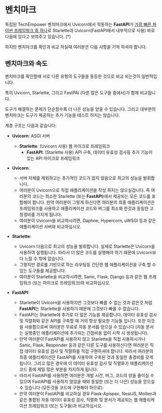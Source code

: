 # 벤치마크

독립된 TechEmpower 벤치마크에서 Uvicorn에서 작동하는 **FastAPI**가 <a href="https://www.techempower.com/benchmarks/#section=test&runid=7464e520-0dc2-473d-bd34-dbdfd7e85911&hw=ph&test=query&l=zijzen-7" class="external-link" target="_blank">가장 빠른 파이썬 프레임워크 중 하나</a>로 Starlette과 Uvicorn(FastAPI에서 내부적으로 사용) 바로 다음에 있다고 보여주고 있습니다. (*)

하지만 벤치마크를 확인과 비교 하실때 여러분은 다음 사항을 기억 하셔야 합니다.

## 벤치마크와 속도

벤치마크를 확인할때 서로 다른 유형의 도구들을 동등한 것으로 비교 되는것이 일반적입니다.

특히 Uvicorn, Starlette, 그리고 FastPAI (다른 많은 도구들 중에서)가 함께 비교됩니다.

도구가 해결하는 문제가 단순할수록 더 나은 성능을 얻을 수 있습니다. 그리고 대부분의 벤치마크는 도구가 제공하는 추가 기능을 테스트 하지는 않습니다.

계층 구조는 다음과 같습니다:

* **Uvicorn**: ASGI 서버
    * **Starlette**: (Uvicorn 사용) 웹 마이크로 프레임워크
        * **FastAPI**: (Starlette 사용) API 구축, 데이터 유효성 검사등 추가 기능이 있는 API 마이크로 프레임워크

* **Uvicorn**:
    * 서버 자체를 제외하고는 추가적인 코드가 많지 않음으로 최고의 성능을 발휘합니다.
    * 여러분이 Uvicorn으로 직접 애플리케이션을 작성 하지는 않으실겁니다. 즉 여러분의 코드는 최소한 Starlette (또는 **FastAPI**)에서 제공되는 모든 코드를 포함해야 합니다.  만약 여러분이 그렇게 하신다면 여러분의 최종 애플리케이션은 프레임워크를 사용하고 애플리케이션 코드와 버그를 최소화 한것과 동일한 고정경비를 가지게 됩니다.
    * 여러분이 Uvicorn을 비교하시려면, Daphne, Hypercorn, uWSGI 등과 같은 애플리케이션 서버와 비교하십시오.
* **Starlette**:
    * Uvicorn 다음으로 최고의 성능을 발휘합니다. 실제로 Starlette은 Uvicorn을 사용하여 실행됩니다. 따라서 더 많은 코드를 실행해야 하기 때문에 Uvicorn보다 느릴 수 밖에 없습니다.
    * 그렇지만 경로를 기반으로 하는 라우팅등 간단한 웹 애플리케이션을 구축 할 수 있는 도구들를 제공합니다.
    * 여러분이 Starlette을 비교하시려면, Sanic, Flask, Django 등과 같은 웹 프레임워크 (또는 마이크로 프레임워크)와 비교하십시오.
* **FastAPI**:
    * Starlette이 Uvicorn을 사용하지만 그것보다 빠를 수 없는 것과 같은것 처럼 **FastAPI**는 Starlette을 사용하기 때문에 그것보다 빠를 수 없습니다.
    * FastAPI는 Starlette에 추가로 더 많은 기능을 제공합니다. 데이터 유효성 검사 및 직렬화와 같은 API를 구축할 때 거의 항상 필요한 기능들 입니다. 또한 이것을 사용함으로써 여러분은 무료로 자동 문서를 얻으실 수 있습니다 (자동 문서는 실행중인 애플리케이션에 추가되는 간접비용 없이 시작 시 생성됩니다).
    * 만약 여러분이 FastAPI를 사용하지 않고 Starlette을 직접 사용하시거나 Sanic, Flask, Responder 등과 같은 다른 도구를 사용하신다면 여러분은 직접 데이터 유효성 검사 및 직렬화를 직접 구현하셔야 합니다. 따라서 여러분의 최종 애플리케이션은 FastAPI를 사용하여 구축된 것과 동일한 총경비를 갖게 됩니다. 그리고 많은 경우에 이 데이터 유효성 검사 및 직렬화가 애플리케이션 코드 중에 제일 많은 부분을 차지하게 됩니다.
    * 따라서 FastAPI를 사용하면 여러분은 개발 시간, 버그, 코드의 양을 줄이실 수 있으며 FastAPI를 사용하지 않았을 때와 동일한 (또는 더 나은) 성능을 얻으실 수 있습니다 (모든것을 코드에 구현해야 하므로).
    * 만약 여러분이 FastAPI를 비교하실 경우 Flask-Apispec, NestJS, Molten과 같은 통합된 자동 데이터 유효성 검사, 직렬화 및 문서가 제공되는 웹 애플리케이션 프레임워크 (또는 도구들)과 비교하십시오.